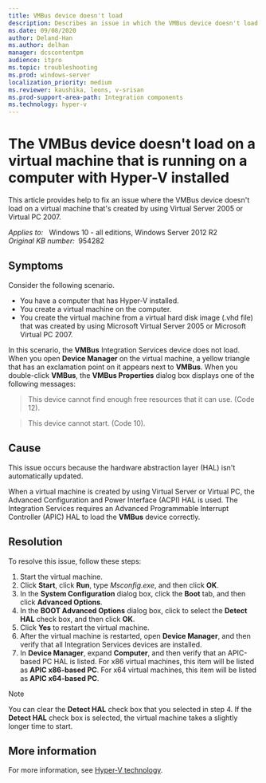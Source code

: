 ```yaml
---
title: VMBus device doesn't load
description: Describes an issue in which the VMBus device doesn't load on a virtual machine.
ms.date: 09/08/2020
author: Deland-Han
ms.author: delhan
manager: dcscontentpm
audience: itpro
ms.topic: troubleshooting
ms.prod: windows-server
localization_priority: medium
ms.reviewer: kaushika, leons, v-srisan
ms.prod-support-area-path: Integration components
ms.technology: hyper-v
---
```

# The VMBus device doesn't load on a virtual machine that is running on a computer with Hyper-V installed

This article provides help to fix an issue where the VMBus device doesn't load on a virtual machine that's created by using Virtual Server 2005 or Virtual PC 2007.

_Applies to:_ &nbsp; Windows 10 - all editions, Windows Server 2012 R2  
_Original KB number:_ &nbsp;954282

## Symptoms

Consider the following scenario.

- You have a computer that has Hyper-V installed.
- You create a virtual machine on the computer.
- You create the virtual machine from a virtual hard disk image (.vhd file) that was created by using Microsoft Virtual Server 2005 or Microsoft Virtual PC 2007.

In this scenario, the **VMBus** Integration Services device does not load. When you open **Device Manager** on the virtual machine, a yellow triangle that has an exclamation point on it appears next to **VMBus**. When you double-click **VMBus**, the **VMBus Properties** dialog box displays one of the following messages:

> This device cannot find enough free resources that it can use. (Code 12).

> This device cannot start. (Code 10).

## Cause

This issue occurs because the hardware abstraction layer (HAL) isn't automatically updated.

When a virtual machine is created by using Virtual Server or Virtual PC, the Advanced Configuration and Power Interface (ACPI) HAL is used. The Integration Services requires an Advanced Programmable Interrupt Controller (APIC) HAL to load the **VMBus** device correctly.

## Resolution

To resolve this issue, follow these steps:

1. Start the virtual machine.
2. Click **Start**, click **Run**, type *Msconfig.exe*, and then click **OK**.
3. In the **System Configuration** dialog box, click the **Boot** tab, and then click **Advanced Options**.
4. In the **BOOT Advanced Options** dialog box, click to select the **Detect HAL** check box, and then click **OK**.
5. Click **Yes** to restart the virtual machine.
6. After the virtual machine is restarted, open **Device Manager**, and then verify that all Integration Services devices are installed.
7. In **Device Manager**, expand **Computer**, and then verify that an APIC-based PC HAL is listed. For x86 virtual machines, this item will be listed as **APIC x86-based PC**. For x64 virtual machines, this item will be listed as **APIC x64-based PC**.

> [!NOTE]
> You can clear the **Detect HAL** check box that you selected in step 4. If the **Detect HAL** check box is selected, the virtual machine takes a slightly longer time to start.

## More information

For more information, see [Hyper-V technology](/windows-server/virtualization/hyper-v/hyper-v-technology-overview).
